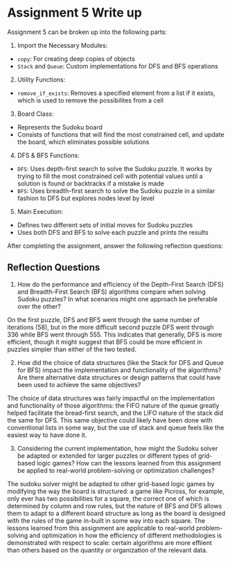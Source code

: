 # Assignment 5 Write up

Assignment 5 can be broken up into the following parts:
1. Import the Necessary Modules:
- `copy`: For creating deep copies of objects
- `Stack` and `Queue`: Custom implementations for DFS and BFS operations
2. Utility Functions: 
- `remove_if_exists`: Removes a specified element from a list if it exists, which is used to remove the possibilites from a cell
3. Board Class:
- Represents the Sudoku board
- Consists of functions that will find the most constrained cell, and update the board, which eliminates possible solutions
4. DFS & BFS Functions:
- `DFS`: Uses depth-first search to solve the Sudoku puzzle. It works by trying to fill the most constrained cell with potential values until a solution is found or backtracks if a mistake is made
- `BFS`: Uses breadth-first search to solve the Sudoku puzzle in a similar fashion to DFS but explores nodes level by level
5. Main Execution:
- Defines two different sets of initial moves for Sudoku puzzles
- Uses both DFS and BFS to solve each puzzle and prints the results


After completing the assignment, answer the following reflection questions:

## Reflection Questions

1. How do the performance and efficiency of the Depth-First Search (DFS) and Breadth-First Search (BFS) algorithms compare when solving Sudoku puzzles? In what scenarios might one approach be preferable over the other?

On the first puzzle, DFS and BFS went through the same number of iterations (58), but in the more difficult second puzzle
DFS went through 336 while BFS went through 555. This indicates that generally, DFS is more efficient, though it might suggest that
BFS could be more efficient in puzzles simpler than either of the two tested.


2. How did the choice of data structures (like the Stack for DFS and Queue for BFS) impact the implementation and functionality of the algorithms? Are there alternative data structures or design patterns that could have been used to achieve the same objectives?

The choice of data structures was fairly impactful on the implementation and functionality of those algorithms: the FIFO nature of the queue greatly helped facilitate the bread-first search, and the LIFO nature of the stack did the same for DFS. This same objective could likely have been done with conventional lists in some way, but the use of stack and queue feels like the easiest way to have done it.

3. Considering the current implementation, how might the Sudoku solver be adapted or extended for larger puzzles or different types of grid-based logic games? How can the lessons learned from this assignment be applied to real-world problem-solving or optimization challenges?

The sudoku solver might be adapted to other grid-based logic games by modifying the way the board is structured: a game like Picross, for example, only ever has two possibilities for a square, the correct one of which is determined by column and row rules, but the nature of BFS and DFS allows them to adapt to a different board structure as long as the board is designed with the rules of the game in-built in some way into each square. The lessons learned from this assignment are applicable to real-world problem-solving and optimization in how the efficiency of different methodologies is demonstrated with respect to scale: certain algorithms are more effiient than others based on the quantity or organization of the relevant data.
